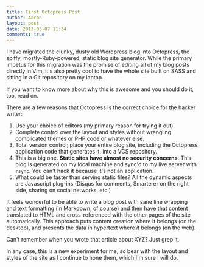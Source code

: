 ```yaml
---
title: First Octopress Post
author: Aaron
layout: post
date: 2013-03-07 11:34
comments: true
---
```


I have migrated the clunky, dusty old Wordpress blog into Octopress, the 
spiffy, mostly-Ruby-powered, static blog site generator. While the primary 
impetus for this migration was the promise of editing all of my blog posts 
directly in Vim, it's also pretty cool to have the whole site built on SASS 
and sitting in a Git repository on my laptop.

If you want to know more about why this is awesome and you should do it, too, 
read on.<!--more-->

There are a few reasons that Octopress is the correct choice for the hacker 
writer:

1. Use your choice of editors (my primary reason for trying it out).
2. Complete control over the layout and styles without wrangling complicated 
   themes or PHP code or whatever else.
3. Total version control; place your entire blog site, including the Octopress 
   application code that generates it, into a VCS repository.
4. This is a big one. **Static sites have almost no security concerns**. This 
   blog is generated on my local machine and sync'd to my live server with 
   `rsync`. You can't hack it because it's not an application.
5. What could be faster than serving static files? All the dynamic aspects are 
   Javascript plug-ins (Disqus for comments, Smarterer on the right side, 
   sharing on social networks, etc.)

It feels wonderful to be able to write a blog post with sane line wrapping and 
text formatting (in Markdown, of course) and then have that content translated 
to HTML and cross-referenced with the other pages of the site automatically. 
This approach puts content creation where it belongs (on the desktop), and 
presents the data in hypertext where *it* belongs (on the web).

Can't remember when you wrote that article about XYZ? Just grep it.

In any case, this is a new experiment for me, so bear with the layout and 
styles of the site as I continue to hone them, which I'm sure I will do.
